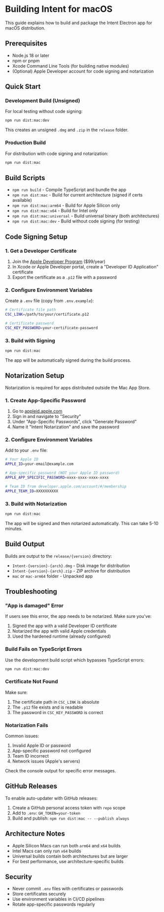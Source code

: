 # Building Intent for macOS

This guide explains how to build and package the Intent Electron app for macOS distribution.

## Prerequisites

- Node.js 18 or later
- npm or pnpm
- Xcode Command Line Tools (for building native modules)
- (Optional) Apple Developer account for code signing and notarization

## Quick Start

### Development Build (Unsigned)

For local testing without code signing:

```bash
npm run dist:mac:dev
```

This creates an unsigned `.dmg` and `.zip` in the `release` folder.

### Production Build

For distribution with code signing and notarization:

```bash
npm run dist:mac
```

## Build Scripts

- `npm run build` - Compile TypeScript and bundle the app
- `npm run dist:mac` - Build for current architecture (signed if certs available)
- `npm run dist:mac:arm64` - Build for Apple Silicon only
- `npm run dist:mac:x64` - Build for Intel only  
- `npm run dist:mac:universal` - Build universal binary (both architectures)
- `npm run dist:mac:dev` - Build without code signing (for testing)

## Code Signing Setup

### 1. Get a Developer Certificate

1. Join the [Apple Developer Program](https://developer.apple.com/programs/) ($99/year)
2. In Xcode or Apple Developer portal, create a "Developer ID Application" certificate
3. Export the certificate as a `.p12` file with a password

### 2. Configure Environment Variables

Create a `.env` file (copy from `.env.example`):

```bash
# Certificate file path
CSC_LINK=/path/to/your/certificate.p12

# Certificate password
CSC_KEY_PASSWORD=your-certificate-password
```

### 3. Build with Signing

```bash
npm run dist:mac
```

The app will be automatically signed during the build process.

## Notarization Setup

Notarization is required for apps distributed outside the Mac App Store.

### 1. Create App-Specific Password

1. Go to [appleid.apple.com](https://appleid.apple.com/account/manage)
2. Sign in and navigate to "Security"
3. Under "App-Specific Passwords", click "Generate Password"
4. Name it "Intent Notarization" and save the password

### 2. Configure Environment Variables

Add to your `.env` file:

```bash
# Your Apple ID
APPLE_ID=your-email@example.com

# App-specific password (NOT your Apple ID password)
APPLE_APP_SPECIFIC_PASSWORD=xxxx-xxxx-xxxx-xxxx

# Team ID from developer.apple.com/account/#/membership
APPLE_TEAM_ID=XXXXXXXXXX
```

### 3. Build with Notarization

```bash
npm run dist:mac
```

The app will be signed and then notarized automatically. This can take 5-10 minutes.

## Build Output

Builds are output to the `release/{version}` directory:

- `Intent-{version}-{arch}.dmg` - Disk image for distribution
- `Intent-{version}-{arch}.zip` - ZIP archive for distribution
- `mac` or `mac-arm64` folder - Unpacked app

## Troubleshooting

### "App is damaged" Error

If users see this error, the app needs to be notarized. Make sure you've:
1. Signed the app with a valid Developer ID certificate
2. Notarized the app with valid Apple credentials
3. Used the hardened runtime (already configured)

### Build Fails on TypeScript Errors

Use the development build script which bypasses TypeScript errors:

```bash
npm run dist:mac:dev
```

### Certificate Not Found

Make sure:
1. The certificate path in `CSC_LINK` is absolute
2. The `.p12` file exists and is readable
3. The password in `CSC_KEY_PASSWORD` is correct

### Notarization Fails

Common issues:
1. Invalid Apple ID or password
2. App-specific password not configured
3. Team ID incorrect
4. Network issues (Apple's servers)

Check the console output for specific error messages.

## GitHub Releases

To enable auto-updater with GitHub releases:

1. Create a GitHub personal access token with `repo` scope
2. Add to `.env`: `GH_TOKEN=your-token`
3. Build and publish: `npm run dist:mac -- --publish always`

## Architecture Notes

- Apple Silicon Macs can run both `arm64` and `x64` builds
- Intel Macs can only run `x64` builds
- Universal builds contain both architectures but are larger
- For best performance, use architecture-specific builds

## Security

- Never commit `.env` files with certificates or passwords
- Store certificates securely
- Use environment variables in CI/CD pipelines
- Rotate app-specific passwords regularly